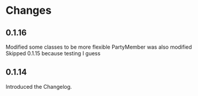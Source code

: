 # Changes

## 0.1.16

Modified some classes to be more flexible
PartyMember was also modified
Skipped 0.1.15 because testing I guess

## 0.1.14

Introduced the Changelog.
